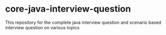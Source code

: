 # core-java-interview-question
This repository for the complete java interview question and scenario based interview question on various topics 
